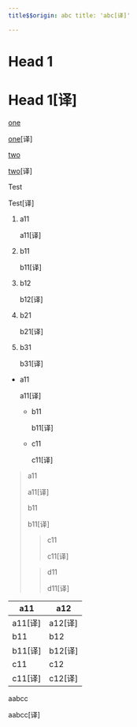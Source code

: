 ```yaml
---
title$$origin: abc title: 'abc[译]'

---
```


# Head 1

# Head 1[译]

[one][1]

[one](1)[译]

[two](2)

[two](2)[译]

Test

Test[译]

1. a11

   a11[译]

1. b11

   b11[译]

1. b12

   b12[译]

1. b21

   b21[译]

1. b31

   b31[译]

- a11

  a11[译]

  - b11

    b11[译]

  - c11

    c11[译]

> a11
>
> a11[译]
>
>
> b11
>
> b11[译]
>
>
> > c11
> >
> > c11[译]
> >
>
> > d11
> >
> > d11[译]
> >

| a11 | a12 |
| --- | --- |
| a11[译] | a12[译] |
| b11 | b12 |
| b11[译] | b12[译] |
| c11 | c12 |
| c11[译] | c12[译] |

<code-example src="/abc"></code-example>a<live-example src="/def">abc</live-example>c

<code-example src="/abc"></code-example>a<live-example src="/def">abc</live-example>c[译]

[1]: http://www.google.com

